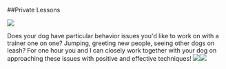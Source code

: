 ##Private Lessons

![]({{site.baseurl}}//mias-1st-pack-hike2.jpg)

Does your dog have particular behavior issues you'd like to work on with a trainer one on one? Jumping, greeting new people, seeing other dogs on leash? 
For one hour you and I can closely work together with your dog on approaching these issues with positive and effective techniques! 
![]({{site.baseurl}}//dogs-running.jpg)![]({{site.baseurl}}//dogs-running.jpg)
